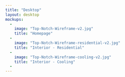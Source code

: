 ```yaml
---
title: "Desktop"
layout: desktop
mockups:
  -
    image: "Top-Notch-Wireframe-v2.jpg"
    title: "Homepage"
  -
    image: "Top-Notch-Wireframe-residential-v2.jpg"
    title: "Interior - Residential"
  -
    image: "Top-Notch-Wireframe-cooling-v2.jpg"
    title: "Interior - Cooling"
  -
---
```

